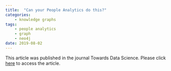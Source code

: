 ```yaml
---
title:  "Can your People Analytics do this?"
categories: 
    - knowledge graphs
tags: 
    - people analytics
    - graph
    - neo4j
date: 2019-08-02
---
```


This article was published in the journal Towards Data Science. Please click <a target="_new" href="https://towardsdatascience.com/can-your-people-analytics-do-this-739afa714f1a">here</a> to access the article.

